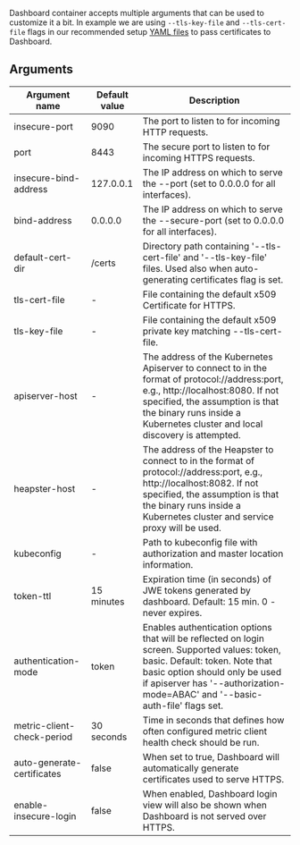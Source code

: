 Dashboard container accepts multiple arguments that can be used to customize it a bit. In example we are using `--tls-key-file` and `--tls-cert-file` flags in our recommended setup [YAML files](https://github.com/kubernetes/dashboard/blob/master/src/deploy/recommended/kubernetes-dashboard.yaml#L114) to pass certificates to Dashboard.

## Arguments

| Argument name              | Default value | Description                                                                                                                                                                                                                                         |
|----------------------------|---------------|-----------------------------------------------------------------------------------------------------------------------------------------------------------------------------------------------------------------------------------------------------|
| insecure-port              | 9090          | The port to listen to for incoming HTTP requests.                                                                                                                                                                                                   |
| port                       | 8443          | The secure port to listen to for incoming HTTPS requests.                                                                                                                                                                                           |
| insecure-bind-address      | 127.0.0.1     | The IP address on which to serve the --port (set to 0.0.0.0 for all interfaces).                                                                                                                                                                    |
| bind-address               | 0.0.0.0       | The IP address on which to serve the --secure-port (set to 0.0.0.0 for all interfaces).                                                                                                                                                             |
| default-cert-dir           | /certs        | Directory path containing '--tls-cert-file' and '--tls-key-file' files. Used also when auto-generating certificates flag is set.                                                                                                                    |
| tls-cert-file              | -             | File containing the default x509 Certificate for HTTPS.                                                                                                                                                                                             |
| tls-key-file               | -             | File containing the default x509 private key matching --tls-cert-file.                                                                                                                                                                              |
| apiserver-host             | -             | The address of the Kubernetes Apiserver to connect to in the format of protocol://address:port, e.g., http://localhost:8080. If not specified, the assumption is that the binary runs inside a Kubernetes cluster and local discovery is attempted. |
| heapster-host              | -             | The address of the Heapster to connect to in the format of protocol://address:port, e.g., http://localhost:8082. If not specified, the assumption is that the binary runs inside a Kubernetes cluster and service proxy will be used.               |
| kubeconfig                 | -             | Path to kubeconfig file with authorization and master location information.                                                                                                                                                                         |
| token-ttl                  | 15 minutes    | Expiration time (in seconds) of JWE tokens generated by dashboard. Default: 15 min. 0 - never expires.                                                                                                                                              |
| authentication-mode        | token         | Enables authentication options that will be reflected on login screen. Supported values: token, basic. Default: token. Note that basic option should only be used if apiserver has '--authorization-mode=ABAC' and '--basic-auth-file' flags set.   |
| metric-client-check-period | 30 seconds    | Time in seconds that defines how often configured metric client health check should be run.                                                                                                                                   |
| auto-generate-certificates | false         | When set to true, Dashboard will automatically generate certificates used to serve HTTPS.                                                                                                                                           |
| enable-insecure-login      | false         | When enabled, Dashboard login view will also be shown when Dashboard is not served over HTTPS.                                                                                                                                      |